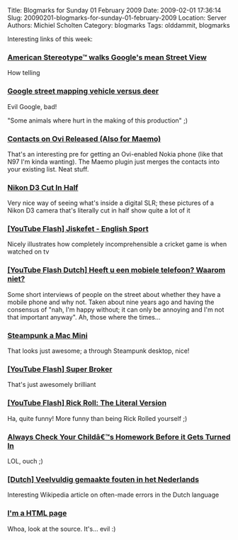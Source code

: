 Title: Blogmarks for Sunday 01 February 2009
Date: 2009-02-01 17:36:14
Slug: 20090201-blogmarks-for-sunday-01-february-2009
Location: Server
Authors: Michiel Scholten
Category: blogmarks
Tags: olddammit, blogmarks

<p>Interesting links of this week:</p>
<h3><a href="http://www.theregister.co.uk/2009/01/30/american_stereotype/">American Stereotype&trade; walks Google's mean Street View</a></h3>
<p>How telling</p>
<h3><a href="http://robsell.com/rs/Google_Van_Deer/">Google street mapping vehicle versus deer</a></h3>
<p>Evil Google, bad!</p>

<p>"Some animals where hurt in the making of this production" ;)</p>
<h3><a href="http://etrunko.blogspot.com/2009/01/contacts-on-ovi-released-also-for-maemo.html">Contacts on Ovi Released (Also for Maemo)</a></h3>
<p>That's an interesting pre for getting an Ovi-enabled Nokia phone (like that N97 I'm kinda wanting). The Maemo plugin just merges the contacts into your existing list. Neat stuff.</p>
<h3><a href="http://tokyobling.wordpress.com/2008/12/17/nikon-d3-cut-in-half/">Nikon D3 Cut In Half</a></h3>
<p>Very nice way of seeing what's inside a digital SLR; these pictures of a Nikon D3 camera that's literally cut in half show quite a lot of it</p>
<h3><a href="http://www.youtube.com/watch?v=n0jPaTmWF5I">[YouTube Flash] Jiskefet - English Sport</a></h3>
<p>Nicely illustrates how completely incomprehensible a cricket game is when watched on tv</p>
<h3><a href="http://www.youtube.com/watch?v=ROflGZ1NhxM">[YouTube Flash Dutch] Heeft u een mobiele telefoon? Waarom niet?</a></h3>
<p>Some short interviews of people on the street about whether they have a mobile phone and why not. Taken about nine years ago and having the consensus of "nah, I'm happy without; it can only be annoying and I'm not that important anyway". Ah, those where the times...</p>
<h3><a href="http://www.layersmagazine.com/steampunk-a-mac-mini-mix-08-invegas-lesa-king-my-dreamweaver-photoshop-tutorial-contest-winner.html">Steampunk a Mac Mini</a></h3>
<p>That looks just awesome; a through Steampunk desktop, nice!</p>
<h3><a href="http://www.youtube.com/watch?v=ArZRWJwKdWs">[YouTube Flash] Super Broker</a></h3>
<p>That's just awesomely brilliant</p>
<h3><a href="http://www.youtube.com/watch?v=Kr2jlCyCJBI">[YouTube Flash] Rick Roll: The Literal Version</a></h3>
<p>Ha, quite funny! More funny than being Rick Rolled yourself ;)</p>
<h3><a href="http://www.businesspundit.com/always-check-your-childs-homework-before-it-gets-turned-in/">Always Check Your Childâ€™s Homework Before it Gets Turned In</a></h3>
<p>LOL, ouch ;)</p>
<h3><a href="http://nl.wikipedia.org/wiki/Veelvuldig_gemaakte_fouten_in_het_Nederlands">[Dutch] Veelvuldig gemaakte fouten in het Nederlands</a></h3>
<p>Interesting Wikipedia article on often-made errors in the Dutch language</p>
<h3><a href="http://mauke.ath.cx/stuff/poly.html">I'm a HTML page</a></h3>
<p>Whoa, look at the source. It's... evil :)</p>
